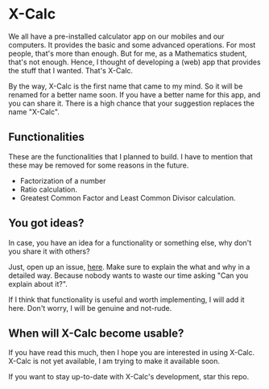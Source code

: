 # X-Calc

We all have a pre-installed calculator app on our mobiles and our computers. It provides the basic and some advanced operations. For most people, that's more than enough. But for me, as a Mathematics student, that's not enough. Hence, I thought of developing a (web) app that provides the stuff that I wanted. That's X-Calc.

By the way, X-Calc is the first name that came to my mind. So it will be renamed for a better name soon. If you have a better name for this app, and you can share it. There is a high chance that your suggestion replaces the name "X-Calc".

## Functionalities

These are the functionalities that I planned to build. I have to mention that these may be removed for some reasons in the future.

- Factorization of a number
- Ratio calculation.
- Greatest Common Factor and Least Common Divisor calculation.

## You got ideas?

In case, you have an idea for a functionality or something else, why don't you share it with others?

Just, open up an issue, [here](https://github.com/sahithyandev/x-calc/issues).
Make sure to explain the what and why in a detailed way. Because nobody wants to waste our time asking "Can you explain about it?".

If I think that functionality is useful and worth implementing, I will add it here. Don't worry, I will be genuine and not-rude.

## When will X-Calc become usable?

If you have read this much, then I hope you are interested in using X-Calc. X-Calc is not yet available, I am trying to make it available soon.

If you want to stay up-to-date with X-Calc's development, star this repo.

